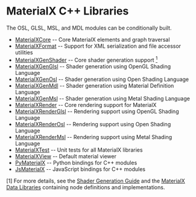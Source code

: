 # MaterialX C++ Libraries

The OSL, GLSL, MSL, and MDL modules can be conditionally built.

- [MaterialXCore](MaterialXCore) -- Core MaterialX elements and graph traversal
- [MaterialXFormat](MaterialXFormat) -- Support for XML serialization and file accessor utilities
- [MaterialXGenShader](MaterialXGenShader) -- Core shader generation support [<sup>1</sup>](#1)
- [MaterialXGenGlsl](MaterialXGenGlsl) -- Shader generation using OpenGL Shading Language
- [MaterialXGenOsl](MaterialXGenOsl) -- Shader generation using Open Shading Language
- [MaterialXGenMdl](MaterialXGenMdl) -- Shader generation using Material Definition Language
- [MaterialXGenMsl](MaterialXGenMsl) -- Shader generation using Metal Shading Language
- [MaterialXRender](MaterialXRender) -- Core rendering support for MaterialX
- [MaterialXRenderGlsl](MaterialXRenderGlsl) -- Rendering support using OpenGL Shading Language
- [MaterialXRenderOsl](MaterialXRenderOsl) -- Rendering support using Open Shading Language
- [MaterialXRenderMsl](MaterialXRenderMsl) -- Rendering support using Metal Shading Language
- [MaterialXTest](MaterialXTest) -- Unit tests for all MaterialX libraries
- [MaterialXView](MaterialXView) -- Default material viewer
- [PyMaterialX](PyMaterialX) -- Python bindings for C++ modules
- [JsMaterialX](JsMaterialX) -- JavaScript bindings for C++ modules

\[1\] <a class="anchor" id="1"></a> For more details, see the [Shader Generation Guide](../documents/DeveloperGuide/ShaderGeneration.md) and the [MaterialX Data Libraries](../libraries/README.md) containing node definitions and implementations.
